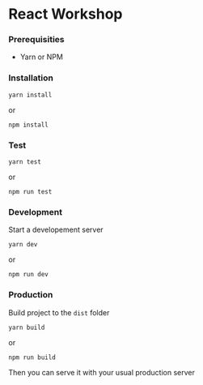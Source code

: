 # React Workshop

### Prerequisities

- Yarn or NPM

### Installation

```
yarn install
```

or

```
npm install
```

### Test

```
yarn test
```

or

```
npm run test
```

### Development

Start a developement server
```
yarn dev
```

or

```
npm run dev
```

### Production


Build project to the `dist` folder
```
yarn build
```

or

```
npm run build
```

Then you can serve it with your usual production server
